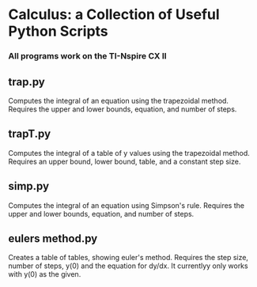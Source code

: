# Calculus: a Collection of Useful Python Scripts
### All programs work on the TI-Nspire CX II
## trap.py 
Computes the integral of an equation using the trapezoidal method. Requires the upper and lower bounds, equation, and number of steps. 
## trapT.py
Computes the integral of a table of y values using the trapezoidal method. Requires an upper bound, lower bound, table, and a constant step size. 
## simp.py
Computes the integral of an equation using Simpson's rule. Requires the upper and lower bounds, equation, and number of steps.  
## eulers method.py
Creates a table of tables, showing euler's method. Requires the step size, number of steps, y(0) and the equation for dy/dx. It currentlyy only works with y(0) as the given. 
